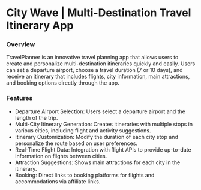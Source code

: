 # City Wave | Multi-Destination Travel Itinerary App

### Overview

TravelPlanner is an innovative travel planning app that allows users to create and personalize multi-destination itineraries quickly and easily. Users can set a departure airport, choose a travel duration (7 or 10 days), and receive an itinerary that includes flights, city information, main attractions, and booking options directly through the app.

### Features

* Departure Airport Selection: Users select a departure airport and the length of the trip.
* Multi-City Itinerary Generation: Creates itineraries with multiple stops in various cities, including flight and activity suggestions.
* Itinerary Customization: Modify the duration of each city stop and personalize the route based on user preferences.
* Real-Time Flight Data: Integration with flight APIs to provide up-to-date information on flights between cities.
* Attraction Suggestions: Shows main attractions for each city in the itinerary.
* Booking: Direct links to booking platforms for flights and accommodations via affiliate links.
